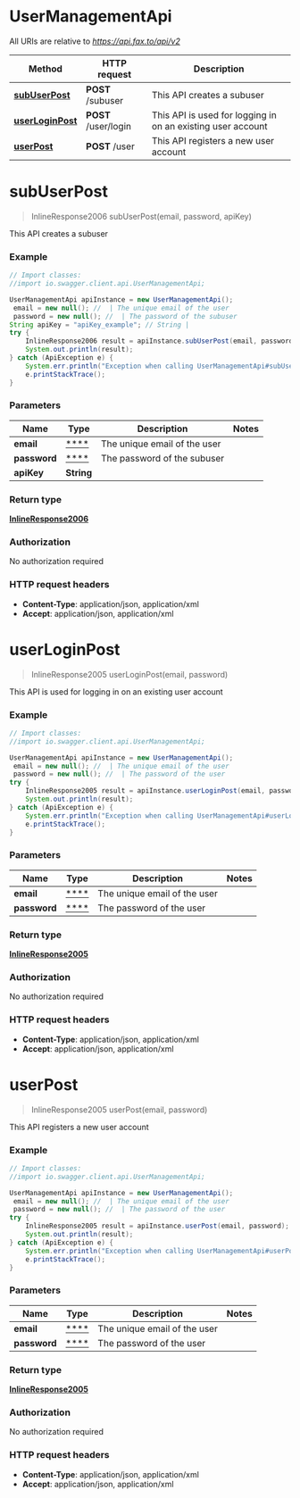 # UserManagementApi

All URIs are relative to *https://api.fax.to/api/v2*

Method | HTTP request | Description
------------- | ------------- | -------------
[**subUserPost**](UserManagementApi.md#subUserPost) | **POST** /subuser | This API creates a subuser
[**userLoginPost**](UserManagementApi.md#userLoginPost) | **POST** /user/login | This API is used for logging in on an existing user account
[**userPost**](UserManagementApi.md#userPost) | **POST** /user | This API registers a new user account


<a name="subUserPost"></a>
# **subUserPost**
> InlineResponse2006 subUserPost(email, password, apiKey)

This API creates a subuser

### Example
```java
// Import classes:
//import io.swagger.client.api.UserManagementApi;

UserManagementApi apiInstance = new UserManagementApi();
 email = new null(); //  | The unique email of the user
 password = new null(); //  | The password of the subuser
String apiKey = "apiKey_example"; // String | 
try {
    InlineResponse2006 result = apiInstance.subUserPost(email, password, apiKey);
    System.out.println(result);
} catch (ApiException e) {
    System.err.println("Exception when calling UserManagementApi#subUserPost");
    e.printStackTrace();
}
```

### Parameters

Name | Type | Description  | Notes
------------- | ------------- | ------------- | -------------
 **email** | [****](.md)| The unique email of the user |
 **password** | [****](.md)| The password of the subuser |
 **apiKey** | **String**|  |

### Return type

[**InlineResponse2006**](InlineResponse2006.md)

### Authorization

No authorization required

### HTTP request headers

 - **Content-Type**: application/json, application/xml
 - **Accept**: application/json, application/xml

<a name="userLoginPost"></a>
# **userLoginPost**
> InlineResponse2005 userLoginPost(email, password)

This API is used for logging in on an existing user account

### Example
```java
// Import classes:
//import io.swagger.client.api.UserManagementApi;

UserManagementApi apiInstance = new UserManagementApi();
 email = new null(); //  | The unique email of the user
 password = new null(); //  | The password of the user
try {
    InlineResponse2005 result = apiInstance.userLoginPost(email, password);
    System.out.println(result);
} catch (ApiException e) {
    System.err.println("Exception when calling UserManagementApi#userLoginPost");
    e.printStackTrace();
}
```

### Parameters

Name | Type | Description  | Notes
------------- | ------------- | ------------- | -------------
 **email** | [****](.md)| The unique email of the user |
 **password** | [****](.md)| The password of the user |

### Return type

[**InlineResponse2005**](InlineResponse2005.md)

### Authorization

No authorization required

### HTTP request headers

 - **Content-Type**: application/json, application/xml
 - **Accept**: application/json, application/xml

<a name="userPost"></a>
# **userPost**
> InlineResponse2005 userPost(email, password)

This API registers a new user account

### Example
```java
// Import classes:
//import io.swagger.client.api.UserManagementApi;

UserManagementApi apiInstance = new UserManagementApi();
 email = new null(); //  | The unique email of the user
 password = new null(); //  | The password of the user
try {
    InlineResponse2005 result = apiInstance.userPost(email, password);
    System.out.println(result);
} catch (ApiException e) {
    System.err.println("Exception when calling UserManagementApi#userPost");
    e.printStackTrace();
}
```

### Parameters

Name | Type | Description  | Notes
------------- | ------------- | ------------- | -------------
 **email** | [****](.md)| The unique email of the user |
 **password** | [****](.md)| The password of the user |

### Return type

[**InlineResponse2005**](InlineResponse2005.md)

### Authorization

No authorization required

### HTTP request headers

 - **Content-Type**: application/json, application/xml
 - **Accept**: application/json, application/xml

